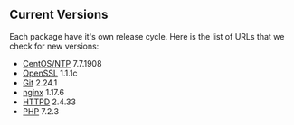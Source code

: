 Current Versions
-----------------

Each package have it's own release cycle. Here is the list of URLs that we check for new versions:

* [CentOS/NTP](https://wiki.centos.org/Manuals/ReleaseNotes/CentOS7) 7.7.1908
* [OpenSSL](https://github.com/openssl/openssl/releases) 1.1.1c
* [Git](https://github.com/git/git/releases) 2.24.1
* [nginx](https://nginx.org/en/download.html) 1.17.6
* [HTTPD](https://github.com/apache/httpd/releases) 2.4.33
* [PHP](https://github.com/php/php-src/releases) 7.2.3
